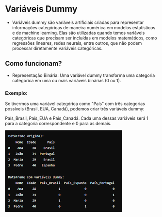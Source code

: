 # Variáveis Dummy

- Variáveis dummy são variáveis artificiais criadas para representar informações categóricas de maneira numérica em modelos estatísticos e de machine learning. Elas são utilizadas quando temos variáveis categóricas que precisam ser incluídas em modelos matemáticos, como regressões lineares, redes neurais, entre outros, que não podem processar diretamente variáveis categóricas.

## Como funcionam?

- Representação Binária: Uma variável dummy transforma uma categoria categórica em uma ou mais variáveis binárias (0 ou 1).

### Exemplo: 

Se tivermos uma variável categórica como "País" com três categorias possíveis (Brasil, EUA, Canadá), podemos criar três variáveis dummy: 

País_Brasil, País_EUA e País_Canadá. Cada uma dessas variáveis será 1 para a categoria correspondente e 0 para as demais.

![alt text](image.png)